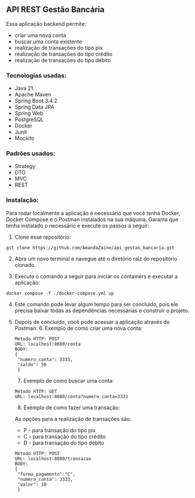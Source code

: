 ## API REST Gestão Bancária

Essa aplicação backend permite:
* criar uma nova conta
* buscar uma conta existente
* realização de transações do tipo pix
* realização de transações do tipo crédito
* realização de transações do tipo débito

### Tecnologias usadas:
* Java 21
* Apache Maven
* Spring Boot 3.4.2
* Spring Data JPA
* Spring Web
* PostgreSQL
* Docker
* Junit
* Mockito

### Padrões usados:
* Strategy
* DTO
* MVC
* REST

### Instalação:
Para rodar localmente a aplicação é necessário que você tenha Docker, Docker Compose e o Postman instalados na sua máquina.
Garanta que tenha instalado o necessário e execute os passos a seguir:

1. Clone esse repositório:
```
git clone https://github.com/AmandaZaine/api_gestao_bancaria.git
```

2. Abra um novo terminal e navegue até o diretório raiz do repositório clonado.


3. Execute o comando a seguir para iniciar os containers e executar a aplicação:
```
docker compose -f ./docker-compose.yml up
```

4. Este comando pode levar algum tempo para ser concluído, pois ele precisa baixar todas as dependências necessárias e construir o projeto. 


5. Depois de concluído, você pode acessar a aplicação através do Postman:
   6. Exemplo de como criar uma nova conta: 
   
   ```
   Método HTTP: POST 
   URL: localhost:8080/conta
   BODY:
   {
    "numero_conta": 3333,
    "saldo": 50
    }
   ```
   7. Exemplo de como buscar uma conta:
   ```
   Método HTTP: GET
   URL: localhost:8080/conta?numero_conta=3333
   ```
   8. Exemplo de como fazer uma transação:
   
    As opções para a realização de transações são:
    * P - para transação do tipo pix
    * C - para transação do tipo crédito
    * D - para transação do tipo débito
   ```
   Método HTTP: POST 
   URL: localhost:8080/transacao
   BODY: 
   {
    "forma_pagamento":"C", 
    "numero_conta": 3333, 
    "valor": 10
    }
   ```
   












